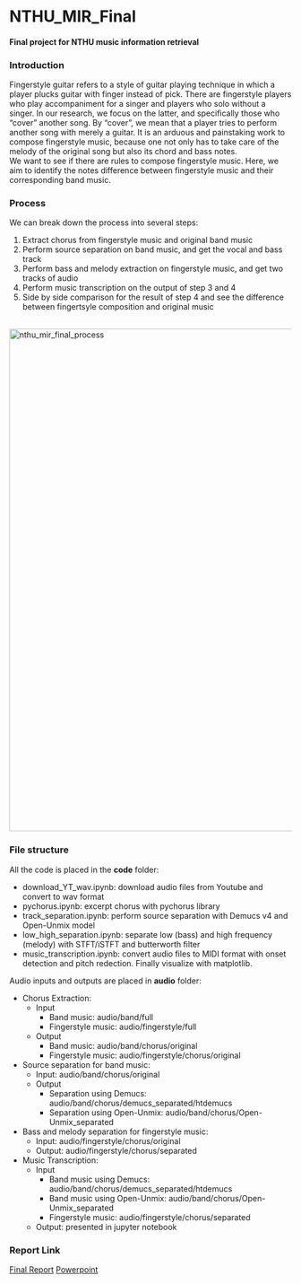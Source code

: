 # NTHU_MIR_Final
#### Final project for NTHU music information retrieval

### Introduction
Fingerstyle guitar refers to a style of guitar playing technique in which a player plucks guitar with finger instead of pick. There are fingerstyle players who play accompaniment for a singer and players who solo without a singer.  In our research, we focus on the latter, and specifically those who “cover” another song. By “cover”, we mean that a player tries to perform another song with merely a guitar. It is an arduous and painstaking work to compose fingerstyle music, because one not only has to take care of the melody of the original song but also its chord and bass notes. \
We want to see if there are rules to compose fingerstyle music. Here, we aim to identify the notes difference between fingerstyle music and their corresponding band music.

### Process
We can break down the process into several steps:
1. Extract chorus from fingerstyle music and original band music
2. Perform source separation on band music, and get the vocal and bass track
3. Perform bass and melody extraction on fingerstyle music, and get two tracks of audio
4. Perform music transcription on the output of step 3 and 4
5. Side by side comparison for the result of step 4 and see the difference between fingertsyle composition and original music
<br>
<img width="896" alt="nthu_mir_final_process" src="https://github.com/pakapoo/NTHU_MIR_Final/assets/45991312/df05de77-b5d5-4130-8865-e4301e4d1569">

### File structure
All the code is placed in the **code** folder:
* download_YT_wav.ipynb: download audio files from Youtube and convert to wav format
* pychorus.ipynb: excerpt chorus with pychorus library
* track_separation.ipynb: perform source separation with Demucs v4 and Open-Unmix model
* low_high_separation.ipynb: separate low (bass) and high frequency (melody) with STFT/iSTFT and butterworth filter
* music_transcription.ipynb: convert audio files to MIDI format with onset detection and pitch redection. Finally visualize with matplotlib.

Audio inputs and outputs are placed in **audio** folder:
* Chorus Extraction:
  - Input
    - Band music: audio/band/full
    - Fingerstyle music: audio/fingerstyle/full
  - Output
    - Band music: audio/band/chorus/original
    - Fingerstyle music: audio/fingerstyle/chorus/original
* Source separation for band music:
  - Input: audio/band/chorus/original
  - Output
    - Separation using Demucs: audio/band/chorus/demucs_separated/htdemucs
    - Separation using Open-Unmix: audio/band/chorus/Open-Unmix_separated
* Bass and melody separation for fingerstyle music:
  - Input: audio/fingerstyle/chorus/original
  - Output: audio/fingerstyle/chorus/separated
* Music Transcription:
  - Input
    - Band music using Demucs: audio/band/chorus/demucs_separated/htdemucs
    - Band music using Open-Unmix: audio/band/chorus/Open-Unmix_separated
    - Fingerstyle music: audio/fingerstyle/chorus/separated
  - Output: presented in jupyter notebook

### Report Link
[Final Report](Team%2010_Comparison%20Between%20Fingerstyle%20Composition%20and%20its%20Corresponding%20Band%20Music.pdf)
[Powerpoint](Team%2010_Comparison%20Between%20Fingerstyle%20Composition%20and%20its%20Corresponding%20Band%20Music.pptx)
